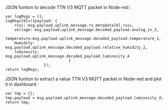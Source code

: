 JSON funtion to decode TTN V3 MQTT packet in Node-red :

```
var logMsgs = [];
logMsgs[0]=({payload: {
    rssi: msg.payload.uplink_message.rx_metadata[0].rssi,
    voltage: msg.payload.uplink_message.decoded_payload.analog_in_3,
    temperature:msg.payload.uplink_message.decoded_payload.temperature_1,
    Humidity: msg.payload.uplink_message.decoded_payload.relative_humidity_2, 
    luminosity: msg.payload.uplink_message.decoded_payload.luminosity_4
                            }
                 });
return logMsgs;
```



JSON funtion to extract a value TTN V3 MQTT packet in Node-red and plot it in dashboard :
```
var tmp = {};
tmp.payload = msg.payload.uplink_message.decoded_payload.luminosity_4;
return tmp;
```
